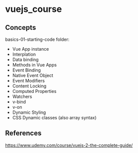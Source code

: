 # vuejs_course
## Concepts

basics-01-starting-code folder:
- Vue App instance
- Interplation
- Data binding
- Methods in Vue Apps
- Event Binding
- Native Event Object
- Event Modifiers
- Content Locking
- Computed Properties
- Watchers
- v-bind
- v-on
- Dynamic Styling
- CSS Dynamic classes (also array syntax)

## References
https://www.udemy.com/course/vuejs-2-the-complete-guide/
